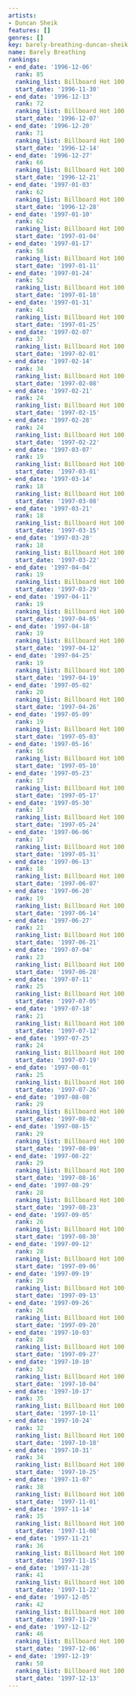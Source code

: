 ```yaml
---
artists:
- Duncan Sheik
features: []
genres: []
key: barely-breathing-duncan-sheik
name: Barely Breathing
rankings:
- end_date: '1996-12-06'
  rank: 85
  ranking_list: Billboard Hot 100
  start_date: '1996-11-30'
- end_date: '1996-12-13'
  rank: 72
  ranking_list: Billboard Hot 100
  start_date: '1996-12-07'
- end_date: '1996-12-20'
  rank: 71
  ranking_list: Billboard Hot 100
  start_date: '1996-12-14'
- end_date: '1996-12-27'
  rank: 66
  ranking_list: Billboard Hot 100
  start_date: '1996-12-21'
- end_date: '1997-01-03'
  rank: 62
  ranking_list: Billboard Hot 100
  start_date: '1996-12-28'
- end_date: '1997-01-10'
  rank: 62
  ranking_list: Billboard Hot 100
  start_date: '1997-01-04'
- end_date: '1997-01-17'
  rank: 58
  ranking_list: Billboard Hot 100
  start_date: '1997-01-11'
- end_date: '1997-01-24'
  rank: 52
  ranking_list: Billboard Hot 100
  start_date: '1997-01-18'
- end_date: '1997-01-31'
  rank: 41
  ranking_list: Billboard Hot 100
  start_date: '1997-01-25'
- end_date: '1997-02-07'
  rank: 37
  ranking_list: Billboard Hot 100
  start_date: '1997-02-01'
- end_date: '1997-02-14'
  rank: 34
  ranking_list: Billboard Hot 100
  start_date: '1997-02-08'
- end_date: '1997-02-21'
  rank: 24
  ranking_list: Billboard Hot 100
  start_date: '1997-02-15'
- end_date: '1997-02-28'
  rank: 24
  ranking_list: Billboard Hot 100
  start_date: '1997-02-22'
- end_date: '1997-03-07'
  rank: 19
  ranking_list: Billboard Hot 100
  start_date: '1997-03-01'
- end_date: '1997-03-14'
  rank: 18
  ranking_list: Billboard Hot 100
  start_date: '1997-03-08'
- end_date: '1997-03-21'
  rank: 18
  ranking_list: Billboard Hot 100
  start_date: '1997-03-15'
- end_date: '1997-03-28'
  rank: 18
  ranking_list: Billboard Hot 100
  start_date: '1997-03-22'
- end_date: '1997-04-04'
  rank: 19
  ranking_list: Billboard Hot 100
  start_date: '1997-03-29'
- end_date: '1997-04-11'
  rank: 19
  ranking_list: Billboard Hot 100
  start_date: '1997-04-05'
- end_date: '1997-04-18'
  rank: 19
  ranking_list: Billboard Hot 100
  start_date: '1997-04-12'
- end_date: '1997-04-25'
  rank: 19
  ranking_list: Billboard Hot 100
  start_date: '1997-04-19'
- end_date: '1997-05-02'
  rank: 20
  ranking_list: Billboard Hot 100
  start_date: '1997-04-26'
- end_date: '1997-05-09'
  rank: 19
  ranking_list: Billboard Hot 100
  start_date: '1997-05-03'
- end_date: '1997-05-16'
  rank: 16
  ranking_list: Billboard Hot 100
  start_date: '1997-05-10'
- end_date: '1997-05-23'
  rank: 17
  ranking_list: Billboard Hot 100
  start_date: '1997-05-17'
- end_date: '1997-05-30'
  rank: 17
  ranking_list: Billboard Hot 100
  start_date: '1997-05-24'
- end_date: '1997-06-06'
  rank: 17
  ranking_list: Billboard Hot 100
  start_date: '1997-05-31'
- end_date: '1997-06-13'
  rank: 18
  ranking_list: Billboard Hot 100
  start_date: '1997-06-07'
- end_date: '1997-06-20'
  rank: 19
  ranking_list: Billboard Hot 100
  start_date: '1997-06-14'
- end_date: '1997-06-27'
  rank: 21
  ranking_list: Billboard Hot 100
  start_date: '1997-06-21'
- end_date: '1997-07-04'
  rank: 23
  ranking_list: Billboard Hot 100
  start_date: '1997-06-28'
- end_date: '1997-07-11'
  rank: 25
  ranking_list: Billboard Hot 100
  start_date: '1997-07-05'
- end_date: '1997-07-18'
  rank: 21
  ranking_list: Billboard Hot 100
  start_date: '1997-07-12'
- end_date: '1997-07-25'
  rank: 24
  ranking_list: Billboard Hot 100
  start_date: '1997-07-19'
- end_date: '1997-08-01'
  rank: 25
  ranking_list: Billboard Hot 100
  start_date: '1997-07-26'
- end_date: '1997-08-08'
  rank: 29
  ranking_list: Billboard Hot 100
  start_date: '1997-08-02'
- end_date: '1997-08-15'
  rank: 29
  ranking_list: Billboard Hot 100
  start_date: '1997-08-09'
- end_date: '1997-08-22'
  rank: 29
  ranking_list: Billboard Hot 100
  start_date: '1997-08-16'
- end_date: '1997-08-29'
  rank: 28
  ranking_list: Billboard Hot 100
  start_date: '1997-08-23'
- end_date: '1997-09-05'
  rank: 26
  ranking_list: Billboard Hot 100
  start_date: '1997-08-30'
- end_date: '1997-09-12'
  rank: 28
  ranking_list: Billboard Hot 100
  start_date: '1997-09-06'
- end_date: '1997-09-19'
  rank: 29
  ranking_list: Billboard Hot 100
  start_date: '1997-09-13'
- end_date: '1997-09-26'
  rank: 26
  ranking_list: Billboard Hot 100
  start_date: '1997-09-20'
- end_date: '1997-10-03'
  rank: 28
  ranking_list: Billboard Hot 100
  start_date: '1997-09-27'
- end_date: '1997-10-10'
  rank: 32
  ranking_list: Billboard Hot 100
  start_date: '1997-10-04'
- end_date: '1997-10-17'
  rank: 35
  ranking_list: Billboard Hot 100
  start_date: '1997-10-11'
- end_date: '1997-10-24'
  rank: 32
  ranking_list: Billboard Hot 100
  start_date: '1997-10-18'
- end_date: '1997-10-31'
  rank: 34
  ranking_list: Billboard Hot 100
  start_date: '1997-10-25'
- end_date: '1997-11-07'
  rank: 38
  ranking_list: Billboard Hot 100
  start_date: '1997-11-01'
- end_date: '1997-11-14'
  rank: 35
  ranking_list: Billboard Hot 100
  start_date: '1997-11-08'
- end_date: '1997-11-21'
  rank: 36
  ranking_list: Billboard Hot 100
  start_date: '1997-11-15'
- end_date: '1997-11-28'
  rank: 41
  ranking_list: Billboard Hot 100
  start_date: '1997-11-22'
- end_date: '1997-12-05'
  rank: 42
  ranking_list: Billboard Hot 100
  start_date: '1997-11-29'
- end_date: '1997-12-12'
  rank: 46
  ranking_list: Billboard Hot 100
  start_date: '1997-12-06'
- end_date: '1997-12-19'
  rank: 50
  ranking_list: Billboard Hot 100
  start_date: '1997-12-13'
---
```


